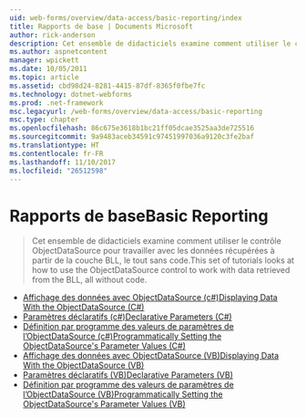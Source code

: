 ```yaml
---
uid: web-forms/overview/data-access/basic-reporting/index
title: Rapports de base | Documents Microsoft
author: rick-anderson
description: Cet ensemble de didacticiels examine comment utiliser le contrôle ObjectDataSource pour travailler avec les données récupérées à partir de la couche BLL, le tout sans code.
ms.author: aspnetcontent
manager: wpickett
ms.date: 10/05/2011
ms.topic: article
ms.assetid: cbd98d24-8281-4415-87df-8365f0fbe7fc
ms.technology: dotnet-webforms
ms.prod: .net-framework
msc.legacyurl: /web-forms/overview/data-access/basic-reporting
msc.type: chapter
ms.openlocfilehash: 86c675e3618b1bc21ff05dcae3525aa3de725516
ms.sourcegitcommit: 9a9483aceb34591c97451997036a9120c3fe2baf
ms.translationtype: HT
ms.contentlocale: fr-FR
ms.lasthandoff: 11/10/2017
ms.locfileid: "26512598"
---
```

<a name="basic-reporting"></a><span data-ttu-id="a5500-103">Rapports de base</span><span class="sxs-lookup"><span data-stu-id="a5500-103">Basic Reporting</span></span>
====================
> <span data-ttu-id="a5500-104">Cet ensemble de didacticiels examine comment utiliser le contrôle ObjectDataSource pour travailler avec les données récupérées à partir de la couche BLL, le tout sans code.</span><span class="sxs-lookup"><span data-stu-id="a5500-104">This set of tutorials looks at how to use the ObjectDataSource control to work with data retrieved from the BLL, all without code.</span></span>


- [<span data-ttu-id="a5500-105">Affichage des données avec ObjectDataSource (c#)</span><span class="sxs-lookup"><span data-stu-id="a5500-105">Displaying Data With the ObjectDataSource (C#)</span></span>](displaying-data-with-the-objectdatasource-cs.md)
- [<span data-ttu-id="a5500-106">Paramètres déclaratifs (c#)</span><span class="sxs-lookup"><span data-stu-id="a5500-106">Declarative Parameters (C#)</span></span>](declarative-parameters-cs.md)
- [<span data-ttu-id="a5500-107">Définition par programme des valeurs de paramètres de l’ObjectDataSource (c#)</span><span class="sxs-lookup"><span data-stu-id="a5500-107">Programmatically Setting the ObjectDataSource's Parameter Values (C#)</span></span>](programmatically-setting-the-objectdatasource-s-parameter-values-cs.md)
- [<span data-ttu-id="a5500-108">Affichage des données avec ObjectDataSource (VB)</span><span class="sxs-lookup"><span data-stu-id="a5500-108">Displaying Data With the ObjectDataSource (VB)</span></span>](displaying-data-with-the-objectdatasource-vb.md)
- [<span data-ttu-id="a5500-109">Paramètres déclaratifs (VB)</span><span class="sxs-lookup"><span data-stu-id="a5500-109">Declarative Parameters (VB)</span></span>](declarative-parameters-vb.md)
- [<span data-ttu-id="a5500-110">Définition par programme des valeurs de paramètres de l’ObjectDataSource (VB)</span><span class="sxs-lookup"><span data-stu-id="a5500-110">Programmatically Setting the ObjectDataSource's Parameter Values (VB)</span></span>](programmatically-setting-the-objectdatasource-s-parameter-values-vb.md)
